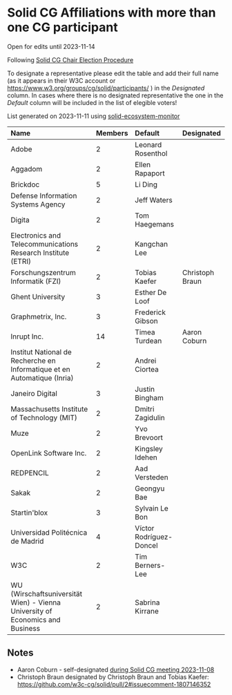# Solid CG Affiliations with more than one CG participant

Open for edits until 2023-11-14

Following [Solid CG Chair Election Procedure](https://github.com/solid/specification/discussions/582)

To designate a representative please edit the table and add their full name (as it appears in their W3C account or https://www.w3.org/groups/cg/solid/participants/ ) in the *Designated* column.
In cases where there is no designated representative the one in the *Default* column will be included in the list of elegible voters!

List generated on 2023-11-11 using [solid-ecosystem-monitor](https://github.com/VirginiaBalseiro/solid-ecosystem-monitor/)

| Name                                                                          | Members | Default                 | Designated |
| :---------------------------------------------------------------------------- | :------ | :---------------------- | :--------- |
| Adobe                                                                         | 2       | Leonard Rosenthol       |            |
| Aggadom                                                                       | 2       | Ellen Rapaport          |            |
| Brickdoc                                                                      | 5       | Li Ding                 |            |
| Defense Information Systems Agency                                            | 2       | Jeff Waters             |            |
| Digita                                                                        | 2       | Tom Haegemans           |            |
| Electronics and Telecommunications Research Institute (ETRI)                  | 2       | Kangchan Lee            |            |
| Forschungszentrum Informatik (FZI)                                            | 2       | Tobias Kaefer           | Christoph Braun |
| Ghent University                                                              | 3       | Esther De Loof          |            |
| Graphmetrix, Inc.                                                             | 3       | Frederick Gibson        |            |
| Inrupt Inc.                                                                   | 14      | Timea Turdean           | Aaron Coburn |
| Institut National de Recherche en Informatique et en Automatique (Inria)      | 2       | Andrei Ciortea          |            |
| Janeiro Digital                                                               | 3       | Justin Bingham          |            |
| Massachusetts Institute of Technology (MIT)                                   | 2       | Dmitri Zagidulin        |            |
| Muze                                                                          | 2       | Yvo Brevoort            |            |
| OpenLink Software Inc.                                                        | 2       | Kingsley Idehen         |            |
| REDPENCIL                                                                     | 2       | Aad Versteden           |            |
| Sakak                                                                         | 2       | Geongyu Bae             |            |
| Startin'blox                                                                  | 3       | Sylvain Le Bon          |            |
| Universidad Politécnica de Madrid                                             | 4       | Víctor Rodríguez-Doncel |            |
| W3C                                                                           | 2       | Tim Berners-Lee         |            |
| WU (Wirschaftsuniversität Wien) - Vienna University of Economics and Business | 2       | Sabrina Kirrane         |            |

## Notes

* Aaron Coburn - self-designated [during Solid CG meeting 2023-11-08](https://github.com/solid/specification/pull/595)
* Christoph Braun designated by Christoph Braun and Tobias Kaefer: https://github.com/w3c-cg/solid/pull/2#issuecomment-1807146352